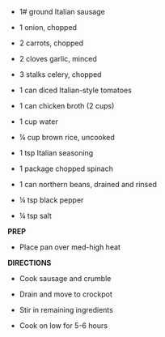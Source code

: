 -   1# ground Italian sausage

-   1 onion, chopped

-   2 carrots, chopped

-   2 cloves garlic, minced

-   3 stalks celery, chopped

-   1 can diced Italian-style tomatoes

-   1 can chicken broth (2 cups)

-   1 cup water

-   ¼ cup brown rice, uncooked

-   1 tsp Italian seasoning

-   1 package chopped spinach

-   1 can northern beans, drained and rinsed

-   ¼ tsp black pepper

-   ¼ tsp salt

**PREP**

-   Place pan over med-high heat

**DIRECTIONS**

-   Cook sausage and crumble

-   Drain and move to crockpot

-   Stir in remaining ingredients

-   Cook on low for 5-6 hours
